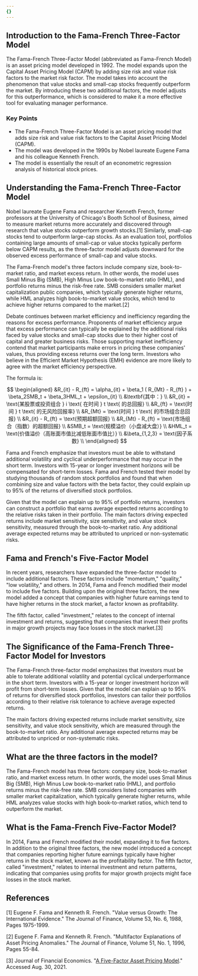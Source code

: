 ```yaml
---
{}
---
```


## Introduction to the Fama-French Three-Factor Model

The Fama-French Three-Factor Model (abbreviated as Fama-French Model) is an asset pricing model developed in 1992. The model expands upon the Capital Asset Pricing Model (CAPM) by adding size risk and value risk factors to the market risk factor. The model takes into account the phenomenon that value stocks and small-cap stocks frequently outperform the market. By introducing these two additional factors, the model adjusts for this outperformance, which is considered to make it a more effective tool for evaluating manager performance.

### Key Points

- The Fama-French Three-Factor Model is an asset pricing model that adds size risk and value risk factors to the Capital Asset Pricing Model (CAPM).
- The model was developed in the 1990s by Nobel laureate Eugene Fama and his colleague Kenneth French.
- The model is essentially the result of an econometric regression analysis of historical stock prices.

## Understanding the Fama-French Three-Factor Model

Nobel laureate Eugene Fama and researcher Kenneth French, former professors at the University of Chicago's Booth School of Business, aimed to measure market returns more accurately and discovered through research that value stocks outperform growth stocks.[1] Similarly, small-cap stocks tend to outperform large-cap stocks. As an evaluation tool, portfolios containing large amounts of small-cap or value stocks typically perform below CAPM results, as the three-factor model adjusts downward for the observed excess performance of small-cap and value stocks.

The Fama-French model's three factors include company size, book-to-market ratio, and market excess return. In other words, the model uses Small Minus Big (SMB), High Minus Low book-to-market ratio (HML), and portfolio returns minus the risk-free rate. SMB considers smaller market capitalization public companies, which typically generate higher returns, while HML analyzes high book-to-market value stocks, which tend to achieve higher returns compared to the market.[2]

Debate continues between market efficiency and inefficiency regarding the reasons for excess performance. Proponents of market efficiency argue that excess performance can typically be explained by the additional risks faced by value stocks and small-cap stocks due to their higher cost of capital and greater business risks. Those supporting market inefficiency contend that market participants make errors in pricing these companies' values, thus providing excess returns over the long term. Investors who believe in the Efficient Market Hypothesis (EMH) evidence are more likely to agree with the market efficiency perspective.

The formula is:

$$ \begin{aligned} &R_{it} - R_{ft} = \alpha_{it} + \beta_1 ( R_{Mt} - R_{ft} ) + \beta_2SMB_t + \beta_3HML_t + \epsilon_{it} \\ &\textbf{其中：} \\ &R_{it} = \text{某股票或投资组合 } i \text{ 在时间 } t \text{ 的总回报} \\ &R_{ft} = \text{时间 } t \text{ 的无风险回报率} \\ &R_{Mt} = \text{时间 } t \text{ 的市场组合总回报} \\ &R_{it} - R_{ft} = \text{预期超额回报} \\ &R_{Mt} - R_{ft} = \text{市场组合（指数）的超额回报} \\ &SMB_t = \text{规模溢价（小盘减大盘）} \\ &HML_t = \text{价值溢价（高账面市值比减低账面市值比）} \\ &\beta_{1,2,3} = \text{因子系数} \\ \end{aligned} $$

Fama and French emphasize that investors must be able to withstand additional volatility and cyclical underperformance that may occur in the short term. Investors with 15-year or longer investment horizons will be compensated for short-term losses. Fama and French tested their model by studying thousands of random stock portfolios and found that when combining size and value factors with the beta factor, they could explain up to 95% of the returns of diversified stock portfolios.

Given that the model can explain up to 95% of portfolio returns, investors can construct a portfolio that earns average expected returns according to the relative risks taken in their portfolio. The main factors driving expected returns include market sensitivity, size sensitivity, and value stock sensitivity, measured through the book-to-market ratio. Any additional average expected returns may be attributed to unpriced or non-systematic risks.

## Fama and French's Five-Factor Model

In recent years, researchers have expanded the three-factor model to include additional factors. These factors include "momentum," "quality," "low volatility," and others. In 2014, Fama and French modified their model to include five factors. Building upon the original three factors, the new model added a concept that companies with higher future earnings tend to have higher returns in the stock market, a factor known as profitability.

The fifth factor, called "investment," relates to the concept of internal investment and returns, suggesting that companies that invest their profits in major growth projects may face losses in the stock market.[3]

## The Significance of the Fama-French Three-Factor Model for Investors

The Fama-French three-factor model emphasizes that investors must be able to tolerate additional volatility and potential cyclical underperformance in the short term. Investors with a 15-year or longer investment horizon will profit from short-term losses. Given that the model can explain up to 95% of returns for diversified stock portfolios, investors can tailor their portfolios according to their relative risk tolerance to achieve average expected returns.

The main factors driving expected returns include market sensitivity, size sensitivity, and value stock sensitivity, which are measured through the book-to-market ratio. Any additional average expected returns may be attributed to unpriced or non-systematic risks.

## What are the three factors in the model?

The Fama-French model has three factors: company size, book-to-market ratio, and market excess return. In other words, the model uses Small Minus Big (SMB), High Minus Low book-to-market ratio (HML), and portfolio returns minus the risk-free rate. SMB considers listed companies with smaller market capitalization, which typically generate higher returns, while HML analyzes value stocks with high book-to-market ratios, which tend to outperform the market.

## What is the Fama-French Five-Factor Model?

In 2014, Fama and French modified their model, expanding it to five factors. In addition to the original three factors, the new model introduced a concept that companies reporting higher future earnings typically have higher returns in the stock market, known as the profitability factor. The fifth factor, called "investment," relates to internal investment and return patterns, indicating that companies using profits for major growth projects might face losses in the stock market.

## References

[1] Eugene F. Fama and Kenneth R. French. "Value versus Growth: The International Evidence." The Journal of Finance, Volume 53, No. 6, 1988, Pages 1975-1999.

[2] Eugene F. Fama and Kenneth R. French. "Multifactor Explanations of Asset Pricing Anomalies." The Journal of Finance, Volume 51, No. 1, 1996, Pages 55-84.

[3] Journal of Financial Economics. "[A Five-Factor Asset Pricing Model](https://www.sciencedirect.com/science/article/abs/pii/S0304405X14002323)." Accessed Aug. 30, 2021.